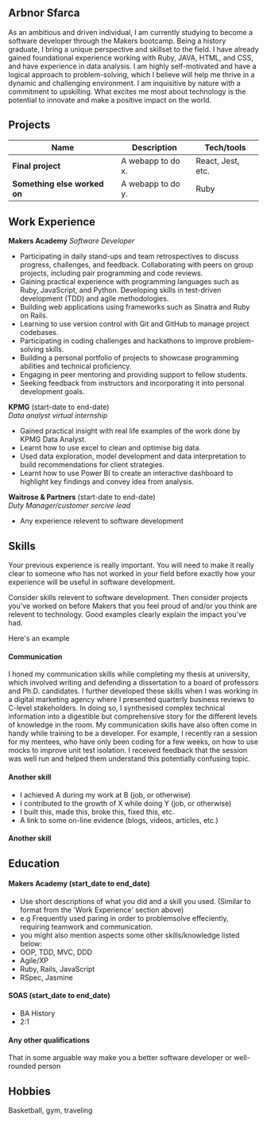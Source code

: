 ## Arbnor Sfarca

As an ambitious and driven individual, I am currently studying to become a software developer through the Makers bootcamp. Being a history graduate, I bring a unique perspective and skillset to the field. I have already gained foundational experience working with Ruby, JAVA, HTML, and CSS, and have experience in data analysis. I am highly self-motivated and have a logical approach to problem-solving, which I believe will help me thrive in a dynamic and challenging environment. I am inquisitive by nature with a commitment to upskilling. What excites me most about technology is the potential to innovate and make a positive impact on the world.

## Projects

| Name                         | Description       | Tech/tools        |
| ---------------------------- | ----------------- | ----------------- |
| **Final project**            | A webapp to do x. | React, Jest, etc. |
| **Something else worked on** | A webapp to do y. | Ruby              |

## Work Experience

**Makers Academy**
_Software Developer_

- Participating in daily stand-ups and team retrospectives to discuss progress, challenges, and feedback.
Collaborating with peers on group projects, including pair programming and code reviews.
- Gaining practical experience with programming languages such as Ruby, JavaScript, and Python.
Developing skills in test-driven development (TDD) and agile methodologies.
- Building web applications using frameworks such as Sinatra and Ruby on Rails.
- Learning to use version control with Git and GitHub to manage project codebases.
- Participating in coding challenges and hackathons to improve problem-solving skills.
- Building a personal portfolio of projects to showcase programming abilities and technical proficiency.
- Engaging in peer mentoring and providing support to fellow students.
- Seeking feedback from instructors and incorporating it into personal development goals.

**KPMG** (start-date to end-date)  
_Data analyst virtual internship_

- Gained practical insight with real life examples of the work done by KPMG Data Analyst.
- Learnt how to use excel to clean and optimise big data.
- Used data exploration, model development and data interpretation to build recommendations for client strategies.
- Learnt how to use Power BI to create an interactive dashboard to highlight key findings and convey idea from analysis.

**Waitrose & Partners** (start-date to end-date)  
_Duty Manager/customer sercive lead_

- Any experience relevent to software development

## Skills

Your previous experience is really important. You will need to make it really clear to someone who has not worked in your field before exactly how your experience will be useful in software development.

Consider skills relevent to software development. Then consider projects you've worked on before Makers that you feel proud of and/or you think are relevent to technology. Good examples clearly explain the impact you've had. 


Here's an example

#### Communication
I honed my communication skills while completing my thesis at university, which involved writing and defending a dissertation to a board of professors and Ph.D. candidates. I further developed these skills when I was working in a digital marketing agency where I presented quarterly business reviews to C-level stakeholders. In doing so, I synthesised complex technical information into a digestible but comprehensive story for the different levels of knowledge in the room. My communication skills have also often come in handy while training to be a developer. For example, I recently ran a session for my mentees, who have only been coding for a few weeks, on how to use mocks to improve unit test isolation. I received feedback that the session was well run and helped them understand this potentially confusing topic.

#### Another skill

- I achieved A during my work at B (job, or otherwise)
- I contributed to the growth of X while doing Y (job, or otherwise)
- I built this, made this, broke this, fixed this, etc.
- A link to some on-line evidence (blogs, videos, articles, etc.)

#### Another skill


## Education

#### Makers Academy (start_date to end_date)
- Use short descriptions of what you did and a skill you used. (Similar to format from the 'Work Experience' section above)
- e.g Frequently used paring in order to problemsolve effeciently, requiring teamwork and communication.
- you might also mention aspects some other skills/knowledge listed below: 
- OOP, TDD, MVC, DDD
- Agile/XP
- Ruby, Rails, JavaScript
- RSpec, Jasmine

#### SOAS (start_date to end_date)

- BA History
- 2:1

#### Any other qualifications

That in some arguable way make you a better software developer or well-rounded person

## Hobbies

Basketball, gym, traveling 
